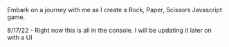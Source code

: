 Embark on a journey with me as I create a Rock, Paper, Scissors Javascript game. 

8/17/22 - Right now this is all in the console. I will be updating it later on with a UI
